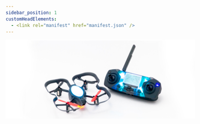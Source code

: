 ```yaml
---
sidebar_position: 1
customHeadElements:
  - <link rel="manifest" href="manifest.json" />
---
```


<div style={{ textAlign: 'center' }}>
  <img src="/img/CDE/drone_remote-3.png" style={{ width: '50%' }} />
</div>